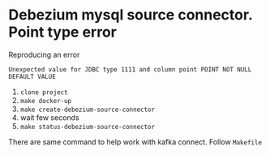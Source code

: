 # Debezium mysql source connector. Point type error

Reproducing an error

```shell script
Unexpected value for JDBC type 1111 and column point POINT NOT NULL DEFAULT VALUE
```

1. `clone project`
1. `make docker-up`
1. `make create-debezium-source-connector`
1. wait few seconds
1. `make status-debezium-source-connector`

There are same command to help work with kafka connect. Follow `Makefile`